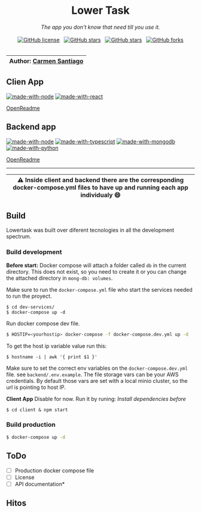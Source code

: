 <div align="center">
    <h1>Lower Task</h1>
    <i>The app you don't know that need till you use it. </i>
    <br/>
    <br/>
    <a href="https://github.com/grem-dev/lower-task/blob/master/LICENSE"><img alt="GitHub license" src="https://img.shields.io/github/license/grem-dev/lower-task?style=for-the-badge"></a>&nbsp;&nbsp;
    <a href="https://github.com/grem-dev/lower-task/stargazers"><img alt="GitHub stars" src="https://img.shields.io/github/stars/grem-dev/lower-task?style=for-the-badge"></a>&nbsp;&nbsp;
    <a href="https://github.com/grem-dev/lower-task"><img alt="GitHub stars" src="https://img.shields.io/github/repo-size/grem-dev/lower-task?style=for-the-badge"></a>&nbsp;&nbsp;
    <a href="https://github.com/grem-dev/lower-task/network"><img alt="GitHub forks" src="https://img.shields.io/github/forks/grem-dev/lower-task?style=for-the-badge"></a>
    <br/>
</div>

<br>

| Author: [Carmen Santiago](https://grem-dev.github.io/grem.github.io/) |
| --- |




## Clien App
[![made-with-node](https://img.shields.io/badge/NodeJs-v12.17.0-492.svg)](https://nodejs.org/en/) [![made-with-react](https://img.shields.io/badge/React-v17.0.1-41aafb.svg)](https://reactjs.org/) 

[OpenReadme](./client/README.md)

## Backend app
[![made-with-node](https://img.shields.io/badge/NodeJs-v12.17.0-492.svg)](https://nodejs.org/en/) [![made-with-typescript](https://img.shields.io/badge/TypeScript-v4.0.5-49f.svg)](https://www.typescriptlang.org/) [![made-with-mongodb](https://img.shields.io/badge/Made%20with-MongoDb-492.svg)](https://www.mongodb.com/en) [![made-with-python](https://img.shields.io/badge/Made%20with-Python-FFD343.svg)](https://www.python.org/)

[OpenReadme](./backend/readme.md)



---
| :warning: Inside client and backend there are the corresponding docker-compose.yml files to have up and running each app individualy :smile: |
| ---|

## Build
Lowertask was built over diferent tecnologies in all the development spectrum. 

### Build development

**Before start:** Docker compose will attach a folder called `db` in the current directory. This does not exist, so you need to create it or you can change the attached directory in `mong-db: volumes`.

Make sure to run the `docker-compose.yml` file who start the services needed to run the proyect.
```
$ cd dev-services/
$ docker-compose up -d
```

Run docker compose dev file.

```Bash
$ HOSTIP=<yourhostip> docker-compose -f docker-compose.dev.yml up -d
```
To get the host ip variable value run this:

```
$ hostname -i | awk '{ print $1 }'
```
Make sure to set the correct env variables on the `docker-compose.dev.yml` file. see `backend/.env.example`.
The file storage vars can be your AWS credentials. By default those vars are set with a local minio cluster, so the url is pointing to host IP.


**Client App**
Disable for now. Run it by runing: 
_Install dependencies before_
```
$ cd client & npm start
```

### Build production

```sh
$ docker-compose up -d 
```


## ToDo
- [ ] Production docker compose file
- [ ] License 
- [ ] API documentation*

## Hitos
